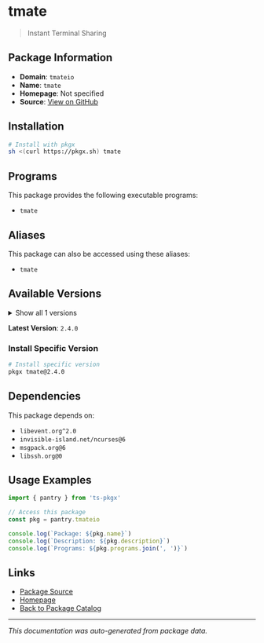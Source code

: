# tmate

> Instant Terminal Sharing

## Package Information

- **Domain**: `tmateio`
- **Name**: `tmate`
- **Homepage**: Not specified
- **Source**: [View on GitHub](https://github.com/pkgxdev/pantry/tree/main/projects/tmate.io/package.yml)

## Installation

```bash
# Install with pkgx
sh <(curl https://pkgx.sh) tmate
```

## Programs

This package provides the following executable programs:

- `tmate`

## Aliases

This package can also be accessed using these aliases:

- `tmate`

## Available Versions

<details>
<summary>Show all 1 versions</summary>

- `2.4.0`

</details>

**Latest Version**: `2.4.0`

### Install Specific Version

```bash
# Install specific version
pkgx tmate@2.4.0
```

## Dependencies

This package depends on:

- `libevent.org^2.0`
- `invisible-island.net/ncurses@6`
- `msgpack.org@6`
- `libssh.org@0`

## Usage Examples

```typescript
import { pantry } from 'ts-pkgx'

// Access this package
const pkg = pantry.tmateio

console.log(`Package: ${pkg.name}`)
console.log(`Description: ${pkg.description}`)
console.log(`Programs: ${pkg.programs.join(', ')}`)
```

## Links

- [Package Source](https://github.com/pkgxdev/pantry/tree/main/projects/tmate.io/package.yml)
- [Homepage](#)
- [Back to Package Catalog](../package-catalog.md)

---

*This documentation was auto-generated from package data.*
